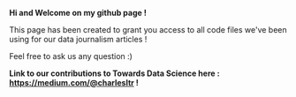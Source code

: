 <b> Hi and Welcome on my github page ! </b>

This page has been created to grant you access to all code files we've been using for our data journalism articles !

Feel free to ask us any question :)
 
 <b> <t1> Link to our contributions to Towards Data Science here : https://medium.com/@charlesltr ! <t1> </b>




